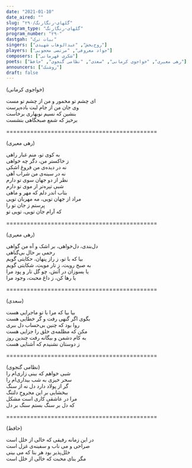 ```yaml
---
date: "2021-01-10"
date_aired: ""
slug: "گلهای-رنگارنگ/۲۹۰"
program_type: "گلهای-رنگارنگ"
program_number: "۲۹۰"
dastgah: "بیات ترک"
singers: ["روح‌بخش", "عبدالوهاب شهیدی"]
players: ["جواد معروفی", "مرتضی محجوبی"]
composers: ["شکری قهرمانی"]
poets: ["رهی معیری", "خواجوی کرمانی", "سعدی", "نظامی گنجوی", "حافظ"]
announcers: ["روشنک"]
draft: false
---
```


(خواجوی کرمانی)  

ای چشم تو مخمور و من از چشم تو مست  
وی جان من از جام لبت باده‌پرست  
بنشین که نسیم نوبهاری برخاست  
برخیز که شمع صبحگاهی بنشست  

============================================  

(رهی معیری)  

به کوی تو، منم غبار راهی  
ز خاکستر من، دگر چه خواهی  
نه در دیده‌ی من فروغ اشکی  
نه در سینه‌ی من شراب آهی  
نظر از دو جهان سوی تو دارم  
شبی تیره‌تر از موی تو دارم  
بتاب اندر دلم که مهر و ماهی  
مراد از جهان تویی، مه مهربان تویی  
پرستم ز جان تو را  
که آرام جان تویی، تویی تو  

============================================  

(رهی معیری)  

دل‌بندی، دل‌خواهی، بر اشک و آه من گواھی  
رحمی بر حال بی‌گناهی  
بیا که با تو، ز راز پنهان، حکایتی گویم  
به صبح رویت، ز تار مویت، شکایتی گویم  
یا بسوزان در آتش، چو گل تار و پود مرا  
یا رها کن، ز داغ محبت، وجود مرا  

============================================  

(سعدی)  

بیا بیا که مرا با تو ماجرایی هست  
بگوی اگر گنهی رفت و گر خطایی هست  
روا بود که چنین بی‌حساب دل ببری  
مکن که مظلمه‌ی خلق را جزایی هست  
به کام دشمن و بیگانه رفت چندین روز  
ز دوستان نشنیدم که آشنایی هست  

============================================  

(نظامی گنجوی)  
شبی خواهم که بینی زاری‌ام را  
سحر خیزی به شب بیداری‌ام را  
گر از پولاد دارد دل نه از سنگ  
ببخشایی بر این مجروحِ دلتنگ  
مرا در عاشقی کاری است مشکل  
که دل بر سنگ بستم سنگ بر دل  

============================================  

(حافظ)  

در این زمانه رفیقی که خالی از خلل است  
صراحی و می ناب و سفینه‌ی غزل است  
خلل‌پذیر بود هر بنا که می بینی  
مگر بنای محبت که خالی از خلل است  
